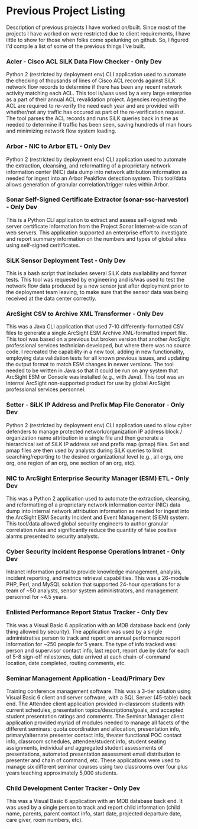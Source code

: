 # Previous Project Listing
Description of previous projects I have worked on/built. Since most of the projects I have worked on were restricted due to client requirements, I have little to show for those when folks come spelunking on github. So, I figured I'd compile a list of some of the previous things I've built.

### Acler - Cisco ACL SiLK Data Flow Checker - Only Dev
Python 2 (restricted by deployment env) CLI application used to automate the checking of thousands of lines of Cisco ACL records against SiLK network flow records to determine if there has been any recent network activity matching each ACL. This tool is/was used by a very large enterprise as a part of their annual ACL revalidation project. Agencies requesting the ACL are required to re-verify the need each year and are provided with whether/not any traffic has occured as part of the re-verification request. The tool parses the ACL records and runs SiLK queries back in time as needed to determine if traffic has been seen, saving hundreds of man hours and minimizing network flow system loading.

### Arbor - NIC to Arbor ETL - Only Dev
Python 2 (restricted by deployment env) CLI application used to automate the extraction, cleansing, and reformatting of a proprietary network information center (NIC) data dump into network attribution information as needed for ingest into an Arbor Peakflow detection system. This tool/data allows generation of granular correlation/trigger rules within Arbor.

### Sonar Self-Signed Certificate Extractor (sonar-ssc-harvestor) - Only Dev
This is a Python CLI application to extract and assess self-signed web server certificate information from the Project Sonar Internet-wide scan of web servers. This application supported an enterprise effort to investigate and report summary information on the numbers and types of global sites using self-signed ceritificates.

### SiLK Sensor Deployment Test - Only Dev
This is a bash script that includes several SiLK data availability and format tests. This tool was requested by engineering and is/was used to test the network flow data produced by a new sensor just after deployment prior to the deployment team leaving, to make sure that the sensor data was being received at the data center correctly.

### ArcSight CSV to Archive XML Transformer - Only Dev
This was a Java CLI application that used 7-10 differently-formatted CSV files to generate a single ArcSight ESM Archive XML-formatted import file. This tool was based on a previous but broken version that another ArcSight professional services technician developed, but where there was no source code. I recreated the capability in a new tool, adding in new functionality, employing data validation tests for all known previous issues, and updating the output format to match ESM changes in newer versions. The tool needed to be written in Java so that it could be run on any system that ArcSight ESM or Console was installed (e.g., with Java). This tool was an internal ArcSight non-supported product for use by global ArcSight professional services personnel.

### Setter - SiLK IP Address and Prefix Map File Generator - Only Dev
Python 2 (restricted by deployment env) CLI application used to allow cyber defenders to manage protected network/organization IP address block / organization name attribution in a single file and then generate a hierarchical set of SiLK IP address set and prefix map (pmap) files. Set and pmap files are then used by analysts during SiLK queries to limit searching/reporting to the desired organizational level (e.g., all orgs, one org, one region of an org, one section of an org, etc).

### NIC to ArcSight Enterprise Security Manager (ESM) ETL - Only Dev
This was a Python 2 application used to automate the extraction, cleansing, and reformatting of a proprietary network information center (NIC) data dump into internal network attribution information as needed for ingest into the ArcSight ESM Security Incident and Event Management (SIEM) system. This tool/data allowed global security engineers to author granular correlation rules and significantly reduce the quantity of false positive alarms presented to security analysts.

### Cyber Security Incident Response Operations Intranet - Only Dev
Intranet information portal to provide knowledge management, analysis, incident reporting, and metrics retrieval capabilities. This was a 26-module PHP, Perl, and MySQL solution that supported 24-hour operations for a team of ~50 analysts, sensor system administrators, and management personnel for ~4.5 years.

### Enlisted Performance Report Status Tracker - Only Dev
This was a Visual Basic 6 application with an MDB database back end (only thing allowed by security). The application was used by a single administrative person to track and report on annual performance report information for ~250 people for 5 years. The type of info tracked was: person and supervisor contact info, last report, report due by date for each of 5-8 sign-off milestones, date arrived at each chain-of-command location, date completed, routing comments, etc.

### Seminar Management Application - Lead/Primary Dev
Training conference management software. This was a 3-tier solution using Visual Basic 6 client and server software, with a SQL Server (45-table) back end. The Attendee client application provided in-classroom students with current schedules, presentation topics/descriptions/goals, and accepted student presentation ratings and comments. The Seminar Manager client application provided myriad of modules needed to manage all facets of the different seminars: quota coordination and allocation, presentation info, primary/alternate presenter contact info, theater functional POC contact info, classroom schedules, attendee/student info, student seating assignments, individual and aggregated student assessments of presentations, automated presentation assessment email distribution to presenter and chain of command, etc. These applications were used to manage six different seminar courses using two classrooms over four plus years teaching approximately 5,000 students.

### Child Development Center Tracker - Only Dev
This was a Visual Basic 6 application with an MDB database back end. It was used by a single person to track and report child information (child name, parents, parent contact info, start date, projected departure date, care giver, room numbers, etc).
